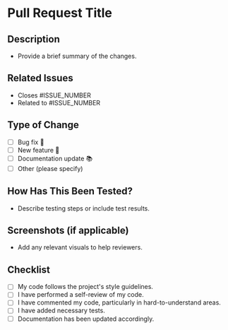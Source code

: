 # Pull Request Title
## Description
- Provide a brief summary of the changes.
## Related Issues
<!-- Link to relevant issues. Use keywords like Closes, Fixes, Resolves to auto-close issues. -->
- Closes #ISSUE_NUMBER
- Related to #ISSUE_NUMBER


## Type of Change
- [ ] Bug fix 🐛
- [ ] New feature 🚀
- [ ] Documentation update 📚
- [ ] Other (please specify)

## How Has This Been Tested?
- Describe testing steps or include test results.

## Screenshots (if applicable)
- Add any relevant visuals to help reviewers.

## Checklist
- [ ] My code follows the project's style guidelines.
- [ ] I have performed a self-review of my code.
- [ ] I have commented my code, particularly in hard-to-understand areas.
- [ ] I have added necessary tests.
- [ ] Documentation has been updated accordingly.
